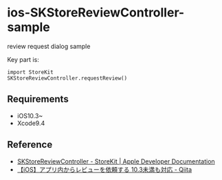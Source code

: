 # ios-SKStoreReviewController-sample
review request dialog sample

Key part is:

```
import StoreKit
SKStoreReviewController.requestReview()
```

## Requirements

- iOS10.3~
- Xcode9.4

## Reference
- [SKStoreReviewController - StoreKit | Apple Developer Documentation](https://developer.apple.com/documentation/storekit/skstorereviewcontroller/)
- [【iOS】アプリ内からレビューを依頼する 10.3未満も対応 - Qiita](https://qiita.com/asashin227/items/f0c44821020af6ee846d)
